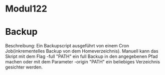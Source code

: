 # Modul122
# Backup

Beschreibung:
Ein Backupscript ausgeführt von einem Cron Job(inkrementelles Backup von dem Homeverzeichnis). Manuell kann das Skript mit dem Flag -full "PATH" ein full Backup in den angegebenen Pfad machen oder mit dem Parameter -origin "PATH" ein beliebiges Verzeichnis gesichter werden.
